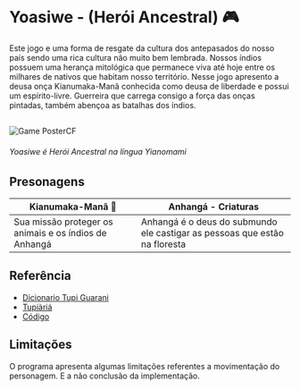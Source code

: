 # Yoasiwe - (Herói Ancestral) 🎮

Este jogo e uma forma de resgate da cultura dos antepasados do nosso país sendo uma rica cultura não muito bem lembrada.
Nossos índios possuem uma herança mitológica que permanece viva até hoje entre os milhares de nativos que habitam nosso território.
Nesse jogo apresento a deusa onça Kianumaka-Manã conhecida como deusa de liberdade e possui um espírito-livre. Guerreira que carrega consigo a força das onças pintadas, também abençoa as batalhas dos índios.
##
![Game PosterCF](https://user-images.githubusercontent.com/62891985/87992971-c91e6c80-cabf-11ea-93d2-ffa80b85580b.png)

###### Yoasiwe é Herói Ancestral na língua Yianomami                                                      

## Presonagens 
| Kianumaka-Manã 🐯 | Anhangá - Criaturas|
|----------------|--------------------|
|Sua missão proteger os animais e os índios de Anhangá |Anhangá é o deus do submundo ele castigar as pessoas que estão na floresta|

## Referência
- [Dicionario Tupi Guarani](https://www.dicionariotupiguarani.com.br/yanomami/)
- [Tupiàriá](https://www.behance.net/gallery/29153593/Tupiaria)
- [Código](http://bit.ly/unity2d-playlist)

## Limitações
O programa apresenta algumas limitações referentes a movimentação do personagem. E a não conclusão da implementação.

